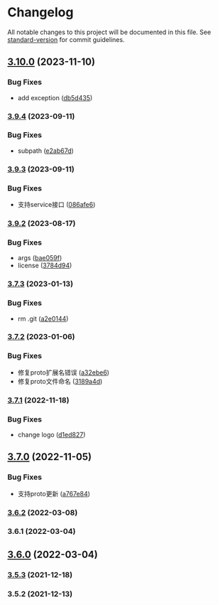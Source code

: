 # Changelog

All notable changes to this project will be documented in this file. See [standard-version](https://github.com/conventional-changelog/standard-version) for commit guidelines.

## [3.10.0](https://github.com/koatty/koatty_cli/compare/v3.9.4...v3.10.0) (2023-11-10)


### Bug Fixes

* add exception ([db5d435](https://github.com/koatty/koatty_cli/commit/db5d4351674a4dc929fa06b54ace3a69a3ec8c38))

### [3.9.4](https://github.com/koatty/koatty_cli/compare/v3.9.3...v3.9.4) (2023-09-11)


### Bug Fixes

* subpath ([e2ab67d](https://github.com/koatty/koatty_cli/commit/e2ab67dafd651baebe46ea5019ac3d7a8d5b2028))

### [3.9.3](https://github.com/koatty/koatty_cli/compare/v3.9.2...v3.9.3) (2023-09-11)


### Bug Fixes

* 支持service接口 ([086afe6](https://github.com/koatty/koatty_cli/commit/086afe639a1d0fb2374b41396b856c1b0d32268e))

### [3.9.2](https://github.com/koatty/koatty_cli/compare/v3.7.3...v3.9.2) (2023-08-17)


### Bug Fixes

* args ([bae059f](https://github.com/koatty/koatty_cli/commit/bae059ffce51331473d55e03df52241197d8a8ec))
* license ([3784d94](https://github.com/koatty/koatty_cli/commit/3784d949f3dda69a3c6e4cdc8cee92b094a589ee))

### [3.7.3](https://github.com/koatty/koatty_cli/compare/v3.7.2...v3.7.3) (2023-01-13)


### Bug Fixes

* rm .git ([a2e0144](https://github.com/koatty/koatty_cli/commit/a2e0144d04f0e96f63b2a53a0adc02be05d15993))

### [3.7.2](https://github.com/koatty/koatty_cli/compare/v3.7.1...v3.7.2) (2023-01-06)


### Bug Fixes

* 修复proto扩展名错误 ([a32ebe6](https://github.com/koatty/koatty_cli/commit/a32ebe6cbba5d3d77a6a7b86d0ad41494aea00b0))
* 修复proto文件命名 ([3189a4d](https://github.com/koatty/koatty_cli/commit/3189a4d9203f910bda671bb68b06dfec1ccec509))

### [3.7.1](https://github.com/koatty/koatty_cli/compare/v3.7.0...v3.7.1) (2022-11-18)


### Bug Fixes

* change logo ([d1ed827](https://github.com/koatty/koatty_cli/commit/d1ed827cc4603cd410081907155e4c0fc726881e))

## [3.7.0](https://github.com/koatty/koatty_cli/compare/v3.6.2...v3.7.0) (2022-11-05)


### Bug Fixes

* 支持proto更新 ([a767e84](https://github.com/koatty/koatty_cli/commit/a767e8428d753cea507af40c62bb5067ab26ca8a))

### [3.6.2](https://github.com/koatty/koatty_cli/compare/v3.6.1...v3.6.2) (2022-03-08)

### 3.6.1 (2022-03-04)

## [3.6.0](https://github.com/koatty/koatty_cli/compare/v3.5.3...v3.6.0) (2022-03-04)

### [3.5.3](https://github.com/thinkkoa/koatty_cli/compare/v3.5.2...v3.5.3) (2021-12-18)

### 3.5.2 (2021-12-13)
